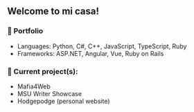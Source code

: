 ## Welcome to mi casa!

### 📝 Portfolio
- Languages: Python, C#, C++, JavaScript, TypeScript, Ruby
- Frameworks: ASP.NET, Angular, Vue, Ruby on Rails

### 🔭 Current project(s):
- Mafia4Web
- MSU Writer Showcase
- Hodgepodge (personal website)
